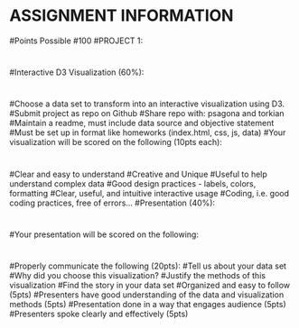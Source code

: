 # ASSIGNMENT INFORMATION
#Points Possible
#100
#PROJECT 1:
#
#Interactive D3 Visualization (60%):
#
#Choose a data set to transform into an interactive visualization using D3.
#Submit project as repo on Github
#Share repo with: psagona and torkian
#Maintain a readme, must include data source and objective statement
#Must be set up in format like homeworks (index.html, css, js, data)
#Your visualization will be scored on the following (10pts each):
#
#Clear and easy to understand
#Creative and Unique
#Useful to help understand complex data
#Good design practices - labels, colors, formatting
#Clear, useful, and intuitive interactive usage
#Coding, i.e. good coding practices, free of errors…
#Presentation (40%):
#
#Your presentation will be scored on the following:
#
#Properly communicate the following (20pts):
#Tell us about your data set
#Why did you choose this visualization?
#Justify the methods of this visualization
#Find the story in your data set
#Organized and easy to follow (5pts)
#Presenters have good understanding of the data and visualization methods (5pts)
#Presentation done in a way that engages audience (5pts)
#Presenters spoke clearly and effectively (5pts)